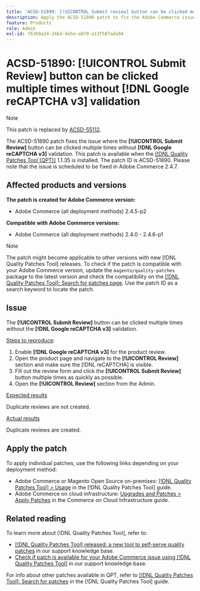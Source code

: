 ```yaml
---
title: 'ACSD-51890: [!UICONTROL Submit review] button can be clicked multiple times'
description: Apply the ACSD-51890 patch to fix the Adobe Commerce issue where the [!UICONTROL Submit Review] button can be clicked multiple times without [!DNL Google reCAPTCHA v3] validation.
feature: Products
role: Admin
exl-id: f6369a24-24bd-4e5e-a870-a13f507ada94
---
```

# ACSD-51890: **[!UICONTROL Submit Review]** button can be clicked multiple times without **[!DNL Google reCAPTCHA v3]** validation

>[!NOTE]
>
>This patch is replaced by [ACSD-55112](/help/tools/quality-patches-tool/patches-available-in-qpt/v1-1-42/acsd-55112-submit-review-button-can-be-clicked-multiple-times.md). 

The ACSD-51890 patch fixes the issue where the **[!UICONTROL Submit Review]** button can be clicked multiple times without **[!DNL Google reCAPTCHA v3]** validation. This patch is available when the [[!DNL Quality Patches Tool (QPT)]](https://experienceleague.adobe.com/en/docs/commerce-knowledge-base/kb/announcements/commerce-announcements/magento-quality-patches-released-new-tool-to-self-serve-quality-patches) 1.1.35 is installed. The patch ID is ACSD-51890. Please note that the issue is scheduled to be fixed in Adobe Commerce 2.4.7.

## Affected products and versions

**The patch is created for Adobe Commerce version:**

* Adobe Commerce (all deployment methods) 2.4.5-p2

**Compatible with Adobe Commerce versions:**

* Adobe Commerce (all deployment methods) 2.4.0 - 2.4.6-p1

>[!NOTE]
>
>The patch might become applicable to other versions with new [!DNL Quality Patches Tool] releases. To check if the patch is compatible with your Adobe Commerce version, update the `magento/quality-patches` package to the latest version and check the compatibility on the [[!DNL Quality Patches Tool]: Search for patches page](https://experienceleague.adobe.com/tools/commerce-quality-patches/index.html). Use the patch ID as a search keyword to locate the patch.

## Issue

The **[!UICONTROL Submit Review]** button can be clicked multiple times without the **[!DNL Google reCAPTCHA v3]** validation.

<u>Steps to reproduce</u>:

1. Enable **[!DNL Google reCAPTCHA v3]** for the product review.
1. Open the product page and navigate to the **[!UICONTROL Review]** section and make sure the [!DNL reCAPTCHA] is visible.
1. Fill out the review form and click the **[!UICONTROL Submit Review]** button multiple times as quickly as possible.
1. Open the **[!UICONTROL Review]** section from the Admin.

<u>Expected results</u>

Duplicate reviews are not created.

<u>Actual results</u>

Duplicate reviews are created.

## Apply the patch

To apply individual patches, use the following links depending on your deployment method:

* Adobe Commerce or Magento Open Source on-premises: [[!DNL Quality Patches Tool] > Usage](<https://experienceleague.adobe.com/docs/commerce-operations/tools/quality-patches-tool/usage.html>) in the [!DNL Quality Patches Tool] guide.
* Adobe Commerce on cloud infrastructure: [Upgrades and Patches > Apply Patches](https://experienceleague.adobe.com/docs/commerce-cloud-service/user-guide/develop/upgrade/apply-patches.html) in the Commerce on Cloud Infrastructure guide.

## Related reading

To learn more about [!DNL Quality Patches Tool], refer to:

* [[!DNL Quality Patches Tool] released: a new tool to self-serve quality patches](https://experienceleague.adobe.com/en/docs/commerce-knowledge-base/kb/announcements/commerce-announcements/magento-quality-patches-released-new-tool-to-self-serve-quality-patches) in our support knowledge base.
* [Check if patch is available for your Adobe Commerce issue using [!DNL Quality Patches Tool]](/help/tools/quality-patches-tool/patches-available-in-qpt/check-patch-for-magento-issue-with-magento-quality-patches.md) in our support knowledge base.

For info about other patches available in QPT, refer to [[!DNL Quality Patches Tool]: Search for patches](<https://experienceleague.adobe.com/tools/commerce-quality-patches/index.html>) in the [!DNL Quality Patches Tool] guide.
